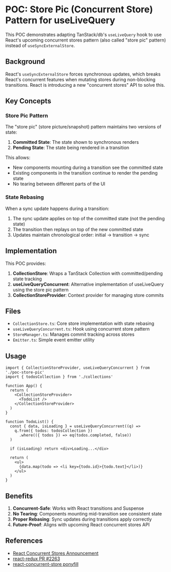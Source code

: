 # POC: Store Pic (Concurrent Store) Pattern for useLiveQuery

This POC demonstrates adapting TanStack/db's `useLiveQuery` hook to use React's upcoming concurrent stores pattern (also called "store pic" pattern) instead of `useSyncExternalStore`.

## Background

React's `useSyncExternalStore` forces synchronous updates, which breaks React's concurrent features when mutating stores during non-blocking transitions. React is introducing a new "concurrent stores" API to solve this.

## Key Concepts

### Store Pic Pattern
The "store pic" (store picture/snapshot) pattern maintains two versions of state:

1. **Committed State**: The state shown to synchronous renders
2. **Pending State**: The state being rendered in a transition

This allows:
- New components mounting during a transition see the committed state
- Existing components in the transition continue to render the pending state
- No tearing between different parts of the UI

### State Rebasing
When a sync update happens during a transition:
1. The sync update applies on top of the committed state (not the pending state)
2. The transition then replays on top of the new committed state
3. Updates maintain chronological order: initial → transition → sync

## Implementation

This POC provides:

1. **CollectionStore**: Wraps a TanStack Collection with committed/pending state tracking
2. **useLiveQueryConcurrent**: Alternative implementation of useLiveQuery using the store pic pattern
3. **CollectionStoreProvider**: Context provider for managing store commits

## Files

- `CollectionStore.ts`: Core store implementation with state rebasing
- `useLiveQueryConcurrent.ts`: Hook using concurrent store pattern
- `StoreManager.ts`: Manages commit tracking across stores
- `Emitter.ts`: Simple event emitter utility

## Usage

```tsx
import { CollectionStoreProvider, useLiveQueryConcurrent } from './poc-store-pic'
import { todosCollection } from './collections'

function App() {
  return (
    <CollectionStoreProvider>
      <TodoList />
    </CollectionStoreProvider>
  )
}

function TodoList() {
  const { data, isLoading } = useLiveQueryConcurrent((q) =>
    q.from({ todos: todosCollection })
      .where(({ todos }) => eq(todos.completed, false))
  )

  if (isLoading) return <div>Loading...</div>

  return (
    <ul>
      {data.map(todo => <li key={todo.id}>{todo.text}</li>)}
    </ul>
  )
}
```

## Benefits

1. **Concurrent-Safe**: Works with React transitions and Suspense
2. **No Tearing**: Components mounting mid-transition see consistent state
3. **Proper Rebasing**: Sync updates during transitions apply correctly
4. **Future-Proof**: Aligns with upcoming React concurrent stores API

## References

- [React Concurrent Stores Announcement](https://react.dev/blog/2025/04/23/react-labs-view-transitions-activity-and-more#concurrent-stores)
- [react-redux PR #2263](https://github.com/reduxjs/react-redux/pull/2263)
- [react-concurrent-store ponyfill](https://github.com/thejustinwalsh/react-concurrent-store)

